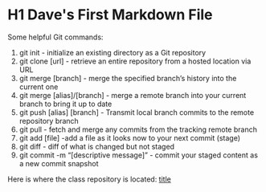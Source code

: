 # H1 Dave's First Markdown File

Some helpful Git commands:
1. git init  - initialize an existing directory as a Git repository
2. git clone [url] - retrieve an entire repository from a hosted location via URL
3. git merge [branch] - merge the specified branch’s history into the current one
4. git merge [alias]/[branch] - merge a remote branch into your current branch to bring it up to date
5. git push [alias] [branch] - Transmit local branch commits to the remote repository branch
6. git pull - fetch and merge any commits from the tracking remote branch
7. git add [file]  -add a file as it looks now to your next commit (stage)
8. git diff - diff of what is changed but not staged
9. git commit -m “[descriptive message]” - commit your staged content as a new commit snapshot

Here is where the class repository is located:
	[title](https://github.com/Rainman21/ITS562Spring2021)
